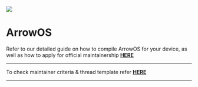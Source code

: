 <img src="https://github.com/ArrowOS/getting_started/blob/master/etc/logo.png?raw=true">

# ArrowOS

 Refer to our detailed guide on how to compile ArrowOS for your device, as well
 as how to apply for official maintainership [**HERE**](https://blog.arrowos.net/)

---------------------------------------------------------------------------------------------------------------------

To check maintainer criteria & thread template refer [**HERE**](https://github.com/ArrowOS/getting_started)

---------------------------------------------------------------------------------------------------------------------